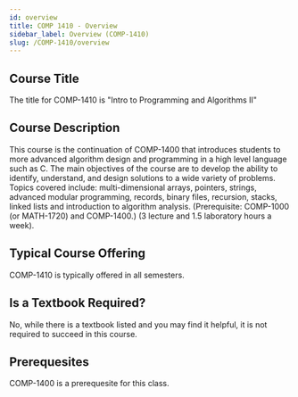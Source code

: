 ```yaml
---
id: overview
title: COMP 1410 - Overview
sidebar_label: Overview (COMP-1410)
slug: /COMP-1410/overview
---
```


## Course Title

The title for COMP-1410 is "Intro to Programming and Algorithms II"

## Course Description

This course is the continuation of COMP-1400 that introduces students to more advanced algorithm design and programming in a high level language such as C. The main objectives of the course are to develop the ability to identify, understand, and design solutions to a wide variety of problems. Topics covered include: multi-dimensional arrays, pointers, strings, advanced modular programming, records, binary files, recursion, stacks, linked lists and introduction to algorithm analysis. (Prerequisite: COMP-1000 (or MATH-1720) and COMP-1400.) (3 lecture and 1.5 laboratory hours a week).

## Typical Course Offering

COMP-1410 is typically offered in all semesters.

## Is a Textbook Required?

No, while there is a textbook listed and you may find it helpful, it is not required to succeed in this course.

## Prerequesites

COMP-1400 is a prerequesite for this class.
